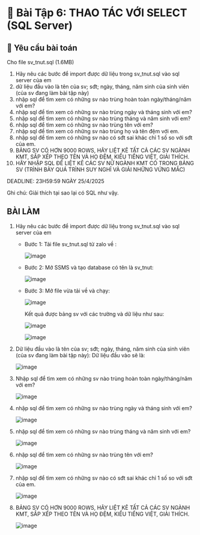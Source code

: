 # 📘 Bài Tập 6: THAO TÁC VỚI SELECT (SQL Server)

## 📌 Yêu cầu bài toán
Cho file sv_tnut.sql (1.6MB)
1. Hãy nêu các bước để import được dữ liệu trong sv_tnut.sql vào sql server của em
2. dữ liệu đầu vào là tên của sv; sđt; ngày, tháng, năm sinh của sinh viên (của sv đang làm bài tập này)
3. nhập sql để tìm xem có những sv nào trùng hoàn toàn ngày/tháng/năm với em?
4. nhập sql để tìm xem có những sv nào trùng ngày và tháng sinh với em?
5. nhập sql để tìm xem có những sv nào trùng tháng và năm sinh với em?
6. nhập sql để tìm xem có những sv nào trùng tên với em?
7. nhập sql để tìm xem có những sv nào trùng họ và tên đệm với em.
8. nhập sql để tìm xem có những sv nào có sđt sai khác chỉ 1 số so với sđt của em.
9. BẢNG SV CÓ HƠN 9000 ROWS, HÃY LIỆT KÊ TẤT CẢ CÁC SV NGÀNH KMT, SẮP XẾP THEO TÊN VÀ HỌ ĐỆM, KIỂU TIẾNG  VIỆT, GIẢI THÍCH.
10. HÃY NHẬP SQL ĐỂ LIỆT KÊ CÁC SV NỮ NGÀNH KMT CÓ TRONG BẢNG SV (TRÌNH BÀY QUÁ TRÌNH SUY NGHĨ VÀ GIẢI NHỮNG VỨNG MẮC)

DEADLINE: 23H59:59 NGÀY 25/4/2025

Ghi chú: Giải thích tại sao lại có SQL như vậy.
## BÀI LÀM
1. Hãy nêu các bước để import được dữ liệu trong sv_tnut.sql vào sql server của em
   - Bước 1: Tải file sv_tnut.sql từ zalo về :

     ![image](https://github.com/user-attachments/assets/749c5bef-15f3-4ad1-9877-7582c14d7523)

   - Bước 2: Mở SSMS và tạo database có tên là sv_tnut:

     ![image](https://github.com/user-attachments/assets/337a3fd1-6406-400f-ad3b-9eaf490c08e7)

   - Bước 3: Mở file vừa tải về và chạy:
     
     ![image](https://github.com/user-attachments/assets/acbbaf5b-17fd-4cfe-b2a0-97ca059da928)

     Kết quả được bảng sv với các trường và dữ liệu như sau:

     ![image](https://github.com/user-attachments/assets/757f21fd-aeb2-4350-adec-b3a7d701ebd1)

     ![image](https://github.com/user-attachments/assets/7b3de9b5-78d5-4b59-bc63-722f96f9676e)

2. Dữ liệu đầu vào là tên của sv; sđt; ngày, tháng, năm sinh của sinh viên (của sv đang làm bài tập này):
     Dữ liệu đầu vào sẽ là:

     ![image](https://github.com/user-attachments/assets/048fff36-abde-40e5-9d87-70d3e94cf881)

4. Nhập sql để tìm xem có những sv nào trùng hoàn toàn ngày/tháng/năm với em?

     ![image](https://github.com/user-attachments/assets/4bd2ffbf-f74b-42c4-9a65-993089f5c890)

5. nhập sql để tìm xem có những sv nào trùng ngày và tháng sinh với em?
   
     ![image](https://github.com/user-attachments/assets/88116d9e-8ca9-4fdf-96e1-285cf68060c9)

6. nhập sql để tìm xem có những sv nào trùng tháng và năm sinh với em?

     ![image](https://github.com/user-attachments/assets/11f82829-a415-4761-8b6b-6466d00e6b8c)

7. nhập sql để tìm xem có những sv nào trùng tên với em?
    
     ![image](https://github.com/user-attachments/assets/f2702318-5599-4b0d-8693-626a4cbbfa91)

8. nhập sql để tìm xem có những sv nào có sđt sai khác chỉ 1 số so với sđt của em.
   
     ![image](https://github.com/user-attachments/assets/a1275644-8fa4-42b0-a57e-f39e027f5418)

9. BẢNG SV CÓ HƠN 9000 ROWS, HÃY LIỆT KÊ TẤT CẢ CÁC SV NGÀNH KMT, SẮP XẾP THEO TÊN VÀ HỌ ĐỆM, KIỂU TIẾNG  VIỆT, GIẢI THÍCH.

     ![image](https://github.com/user-attachments/assets/c0e0ca9d-1392-404c-bfbc-065091f53f07)
